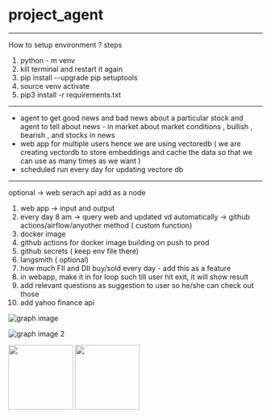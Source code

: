 # project_agent

---------------------------------------------------------------------------------------------------------------------------------
How to setup environment ?
steps
1. python - m venv <envname>
2. kill terminal and restart it again
3. pip install --upgrade pip setuptools
4. source venv activate
5. pip3 install -r requirements.txt
---------------------------------------------------------------------------------------------------------------------------------

- agent to get good news and bad news about a particular stock and agent to tell about news - in market about market conditions , bullish , bearish , and stocks in news
- web app for multiple users hence we are using vectoredb ( we are creating vectordb to store embeddings and cache the data so that we can use as many times as we want )
- scheduled run every day for updating vectore db

---------------------------------------------------------------------------------------------------------------------------------

optional -> web serach api add as a node
1) web app -> input and output
2) every day 8 am -> query web and updated vd automatically -> github actions/airflow/anyother method ( custom function)
3) docker image 
4) github actions for docker image building on push to prod
5) github secrets ( keep env file there)
6) langsmith ( optional)
7) how much FII and DII buy/sold every day - add this as a feature 
8) in webapp, make it in for loop such till user hit exit, it will show result 
9) add relevant questions as suggestion to user so he/she can check out those
10) add yahoo finance api


![graph image](/project_agent/input/images/graph.jpg)

![graph image 2](/project_agent/input/images/graph2.jpg)

<img src="/project_agent/input/images/graph-1.png" width="128"/>
<img src="/project_agent/input/images/graph-2.png" width="128"/>